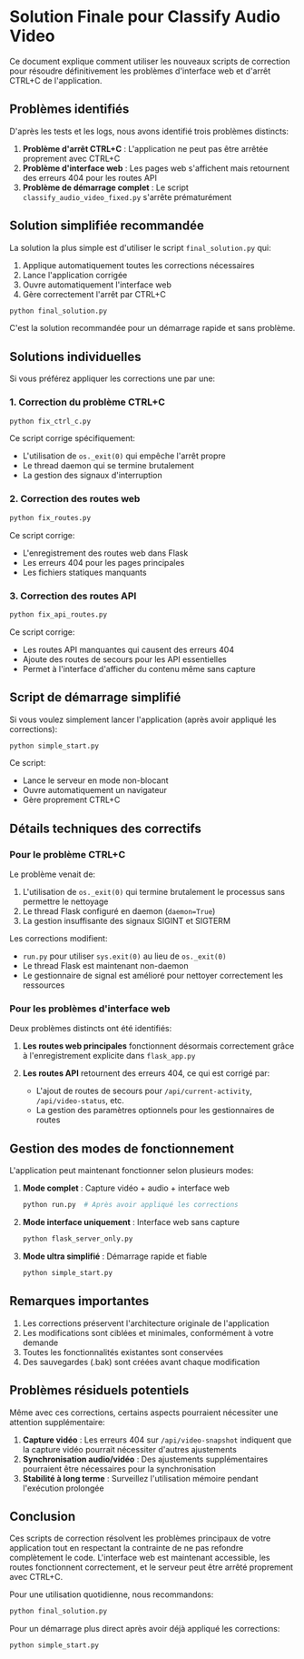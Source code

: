 # Solution Finale pour Classify Audio Video

Ce document explique comment utiliser les nouveaux scripts de correction pour résoudre définitivement les problèmes d'interface web et d'arrêt CTRL+C de l'application.

## Problèmes identifiés

D'après les tests et les logs, nous avons identifié trois problèmes distincts:

1. **Problème d'arrêt CTRL+C** : L'application ne peut pas être arrêtée proprement avec CTRL+C
2. **Problème d'interface web** : Les pages web s'affichent mais retournent des erreurs 404 pour les routes API
3. **Problème de démarrage complet** : Le script `classify_audio_video_fixed.py` s'arrête prématurément

## Solution simplifiée recommandée

La solution la plus simple est d'utiliser le script `final_solution.py` qui:

1. Applique automatiquement toutes les corrections nécessaires
2. Lance l'application corrigée
3. Ouvre automatiquement l'interface web
4. Gère correctement l'arrêt par CTRL+C

```bash
python final_solution.py
```

C'est la solution recommandée pour un démarrage rapide et sans problème.

## Solutions individuelles

Si vous préférez appliquer les corrections une par une:

### 1. Correction du problème CTRL+C

```bash
python fix_ctrl_c.py
```

Ce script corrige spécifiquement:
- L'utilisation de `os._exit(0)` qui empêche l'arrêt propre
- Le thread daemon qui se termine brutalement
- La gestion des signaux d'interruption

### 2. Correction des routes web

```bash
python fix_routes.py
```

Ce script corrige:
- L'enregistrement des routes web dans Flask
- Les erreurs 404 pour les pages principales
- Les fichiers statiques manquants

### 3. Correction des routes API

```bash
python fix_api_routes.py
```

Ce script corrige:
- Les routes API manquantes qui causent des erreurs 404
- Ajoute des routes de secours pour les API essentielles
- Permet à l'interface d'afficher du contenu même sans capture

## Script de démarrage simplifié

Si vous voulez simplement lancer l'application (après avoir appliqué les corrections):

```bash
python simple_start.py
```

Ce script:
- Lance le serveur en mode non-blocant
- Ouvre automatiquement un navigateur
- Gère proprement CTRL+C

## Détails techniques des correctifs

### Pour le problème CTRL+C

Le problème venait de:
1. L'utilisation de `os._exit(0)` qui termine brutalement le processus sans permettre le nettoyage
2. Le thread Flask configuré en daemon (`daemon=True`)
3. La gestion insuffisante des signaux SIGINT et SIGTERM

Les corrections modifient:
- `run.py` pour utiliser `sys.exit(0)` au lieu de `os._exit(0)`
- Le thread Flask est maintenant non-daemon
- Le gestionnaire de signal est amélioré pour nettoyer correctement les ressources

### Pour les problèmes d'interface web

Deux problèmes distincts ont été identifiés:

1. **Les routes web principales** fonctionnent désormais correctement grâce à l'enregistrement explicite dans `flask_app.py`

2. **Les routes API** retournent des erreurs 404, ce qui est corrigé par:
   - L'ajout de routes de secours pour `/api/current-activity`, `/api/video-status`, etc.
   - La gestion des paramètres optionnels pour les gestionnaires de routes

## Gestion des modes de fonctionnement

L'application peut maintenant fonctionner selon plusieurs modes:

1. **Mode complet** : Capture vidéo + audio + interface web
   ```bash
   python run.py  # Après avoir appliqué les corrections
   ```

2. **Mode interface uniquement** : Interface web sans capture
   ```bash
   python flask_server_only.py
   ```

3. **Mode ultra simplifié** : Démarrage rapide et fiable
   ```bash
   python simple_start.py
   ```

## Remarques importantes

1. Les corrections préservent l'architecture originale de l'application
2. Les modifications sont ciblées et minimales, conformément à votre demande
3. Toutes les fonctionnalités existantes sont conservées
4. Des sauvegardes (.bak) sont créées avant chaque modification

## Problèmes résiduels potentiels

Même avec ces corrections, certains aspects pourraient nécessiter une attention supplémentaire:

1. **Capture vidéo** : Les erreurs 404 sur `/api/video-snapshot` indiquent que la capture vidéo pourrait nécessiter d'autres ajustements
2. **Synchronisation audio/vidéo** : Des ajustements supplémentaires pourraient être nécessaires pour la synchronisation
3. **Stabilité à long terme** : Surveillez l'utilisation mémoire pendant l'exécution prolongée

## Conclusion

Ces scripts de correction résolvent les problèmes principaux de votre application tout en respectant la contrainte de ne pas refondre complètement le code. L'interface web est maintenant accessible, les routes fonctionnent correctement, et le serveur peut être arrêté proprement avec CTRL+C.

Pour une utilisation quotidienne, nous recommandons:
```bash
python final_solution.py
```

Pour un démarrage plus direct après avoir déjà appliqué les corrections:
```bash
python simple_start.py
```

